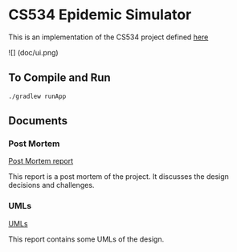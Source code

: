 # CS534 Epidemic Simulator

This is an implementation of the CS534 project defined
[here](https://aktemur.github.io/cs534/project_epidemic.html)

![] (doc/ui.png)

## To Compile and Run

`./gradlew runApp`

## Documents

### Post Mortem

[Post Mortem report](./POSTMORTEM.md)

This report is a post mortem of the project. It discusses the design decisions
and challenges.

### UMLs

[UMLs](./UMLS.md)

This report contains some UMLs of the design.
